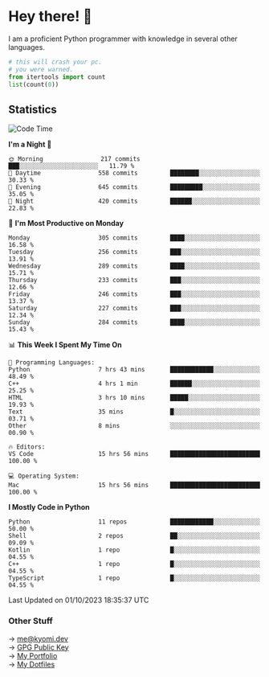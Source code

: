 # Hey there! 👋

I am a proficient Python programmer with knowledge in several other languages.

```py
# this will crash your pc.
# you were warned.
from itertools import count
list(count(0))
```

## Statistics
<!--START_SECTION:waka-->
![Code Time](http://img.shields.io/badge/Code%20Time-461%20hrs%2046%20mins-blue)

**I'm a Night 🦉** 

```text
🌞 Morning                217 commits         ███░░░░░░░░░░░░░░░░░░░░░░   11.79 % 
🌆 Daytime                558 commits         ████████░░░░░░░░░░░░░░░░░   30.33 % 
🌃 Evening                645 commits         █████████░░░░░░░░░░░░░░░░   35.05 % 
🌙 Night                  420 commits         ██████░░░░░░░░░░░░░░░░░░░   22.83 % 
```
📅 **I'm Most Productive on Monday** 

```text
Monday                   305 commits         ████░░░░░░░░░░░░░░░░░░░░░   16.58 % 
Tuesday                  256 commits         ███░░░░░░░░░░░░░░░░░░░░░░   13.91 % 
Wednesday                289 commits         ████░░░░░░░░░░░░░░░░░░░░░   15.71 % 
Thursday                 233 commits         ███░░░░░░░░░░░░░░░░░░░░░░   12.66 % 
Friday                   246 commits         ███░░░░░░░░░░░░░░░░░░░░░░   13.37 % 
Saturday                 227 commits         ███░░░░░░░░░░░░░░░░░░░░░░   12.34 % 
Sunday                   284 commits         ████░░░░░░░░░░░░░░░░░░░░░   15.43 % 
```


📊 **This Week I Spent My Time On** 

```text
💬 Programming Languages: 
Python                   7 hrs 43 mins       ████████████░░░░░░░░░░░░░   48.49 % 
C++                      4 hrs 1 min         ██████░░░░░░░░░░░░░░░░░░░   25.25 % 
HTML                     3 hrs 10 mins       █████░░░░░░░░░░░░░░░░░░░░   19.93 % 
Text                     35 mins             █░░░░░░░░░░░░░░░░░░░░░░░░   03.71 % 
Other                    8 mins              ░░░░░░░░░░░░░░░░░░░░░░░░░   00.90 % 

🔥 Editors: 
VS Code                  15 hrs 56 mins      █████████████████████████   100.00 % 

💻 Operating System: 
Mac                      15 hrs 56 mins      █████████████████████████   100.00 % 
```

**I Mostly Code in Python** 

```text
Python                   11 repos            ████████████░░░░░░░░░░░░░   50.00 % 
Shell                    2 repos             ██░░░░░░░░░░░░░░░░░░░░░░░   09.09 % 
Kotlin                   1 repo              █░░░░░░░░░░░░░░░░░░░░░░░░   04.55 % 
C++                      1 repo              █░░░░░░░░░░░░░░░░░░░░░░░░   04.55 % 
TypeScript               1 repo              █░░░░░░░░░░░░░░░░░░░░░░░░   04.55 % 
```




 Last Updated on 01/10/2023 18:35:37 UTC
<!--END_SECTION:waka-->

### Other Stuff

→ [me@kyomi.dev](mailto:me@kyomi.dev)\
→ [GPG Public Key](https://github.com/bitterteriyaki.gpg)\
→ [My Portfolio](https://kyomi.dev)\
→ [My Dotfiles](https://github.com/bitterteriyaki/dotfiles)
